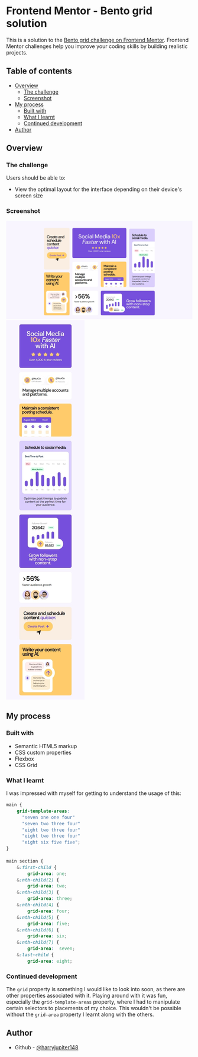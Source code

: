 # Frontend Mentor - Bento grid solution

This is a solution to the [Bento grid challenge on Frontend Mentor](https://www.frontendmentor.io/challenges/bento-grid-RMydElrlOj). Frontend Mentor challenges help you improve your coding skills by building realistic projects. 

## Table of contents

- [Overview](#overview)
  - [The challenge](#the-challenge)
  - [Screenshot](#screenshot)
- [My process](#my-process)
  - [Built with](#built-with)
  - [What I learnt](#what-i-learnt)
  - [Continued development](#continued-development)
- [Author](#author)

## Overview

### The challenge

Users should be able to:

- View the optimal layout for the interface depending on their device's screen size

### Screenshot

![Desktop View](./assets/images/grid-main.png)
![Mobile View](./assets/images/grid-main-respo.jpeg)

## My process

### Built with

- Semantic HTML5 markup
- CSS custom properties
- Flexbox
- CSS Grid

### What I learnt

I was impressed with myself for getting to understand the usage of this:
```css
main {
    grid-template-areas:
      "seven one one four"
      "seven two three four"
      "eight two three four"
      "eight two three four"
      "eight six five five";
}

main section {
    &:first-child {
        grid-area: one;
    &:nth-child(2) {
        grid-area: two;
    &:nth-child(3) {
        grid-area: three;
    &:nth-child(4) {
        grid-area: four;
    &:nth-child(5) {
        grid-area: five;
    &:nth-child(6) {
        grid-area: six;
    &:nth-child(7) {
        grid-area:  seven;
    &:last-child {
        grid-area: eight;
```

### Continued development

The `grid` property is something I would like to look into soon, as there are other properties associated with it. Playing around with it was fun, especially the `grid-template-areas` property, where I had to manipulate certain selectors to placements of my choice. This wouldn't be possible without the `grid-area` property I learnt along with the others.

## Author

- Github - [@harryjupiter148](https://github.com/harryjupiter148)
